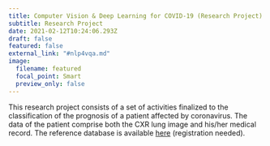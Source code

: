 ```yaml
---
title: Computer Vision & Deep Learning for COVID-19 (Research Project)
subtitle: Research Project
date: 2021-02-12T10:24:06.293Z
draft: false
featured: false
external_link: "#nlp4vqa.md"
image:
  filename: featured
  focal_point: Smart
  preview_only: false
---
```

This research project consists of a set of activities finalized to the classification of the prognosis of a patient affected by coronavirus. The data of the patient comprise both the CXR lung image and his/her medical record. The reference database is available [here](https://aiforcovid.radiomica.it) (registration needed).